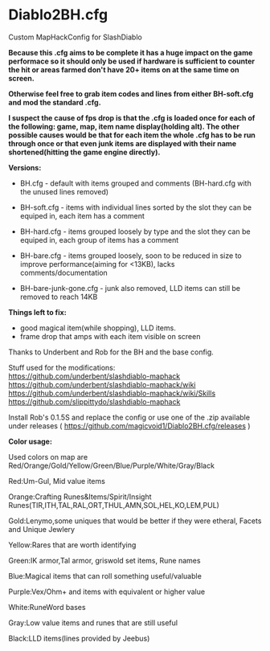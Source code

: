 # Diablo2BH.cfg
Custom MapHackConfig for SlashDiablo


**Because this .cfg aims to be complete it has a huge impact on the game performace so it should only be used if hardware is sufficient to counter the hit or areas farmed don't have 20+ items on at the same time on screen.**

**Otherwise feel free to grab item codes and lines from either BH-soft.cfg and mod the standard .cfg.**

**I suspect the cause of fps drop is that the .cfg is loaded once for each of the following: game, map, item name display(holding alt). The other possible causes would be that for each item the whole .cfg has to be run through once or that even junk items are displayed with their name shortened(hitting the game engine directly).**

**Versions:**

- BH.cfg - default with items grouped and comments (BH-hard.cfg with the unused lines removed)

- BH-soft.cfg - items with individual lines sorted by the slot they can be equiped in, each item has a comment

- BH-hard.cfg - items grouped loosely by type and the slot they can be equiped in, each group of items has a comment

- BH-bare.cfg - items grouped loosely, soon to be reduced in size to improve performance(aiming for <13KB), lacks comments/documentation

- BH-bare-junk-gone.cfg - junk also removed, LLD items can still be removed to reach 14KB

**Things left to fix:** 

- good magical item(while shopping), LLD items.    
- frame drop that amps with each item visible on screen

Thanks to Underbent and Rob for the BH and the base config.

Stuff used for the modifications:  
https://github.com/underbent/slashdiablo-maphack  
https://github.com/underbent/slashdiablo-maphack/wiki   
https://github.com/underbent/slashdiablo-maphack/wiki/Skills  
https://github.com/slippittydo/slashdiablo-maphack  

Install Rob's 0.1.5S and replace the config or use one of the .zip available under releases ( https://github.com/magicvoid1/Diablo2BH.cfg/releases )

**Color usage:**

Used colors on map are Red/Orange/Gold/Yellow/Green/Blue/Purple/White/Gray/Black

Red:Um-Gul, Mid value items

Orange:Crafting Runes&Items/Spirit/Insight Runes(TIR,ITH,TAL,RAL,ORT,THUL,AMN,SOL,HEL,KO,LEM,PUL)

Gold:Lenymo,some uniques that would be better if they were etheral, Facets and Unique Jewlery

Yellow:Rares that are worth identifying

Green:IK armor,Tal armor, griswold set items, Rune names

Blue:Magical items that can roll something useful/valuable

Purple:Vex/Ohm+ and items with equivalent or higher value 

White:RuneWord bases

Gray:Low value items and runes that are still useful

Black:LLD items(lines provided by Jeebus)
